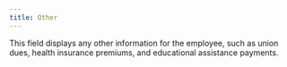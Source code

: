 ```yaml
---
title: Other
---
```



This field displays any other information for the employee, such as  union dues, health insurance premiums, and educational assistance payments.
